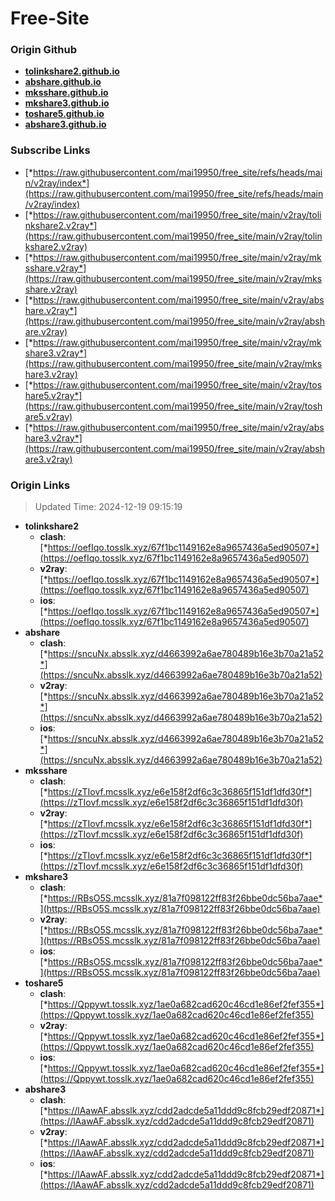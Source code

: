 # Free-Site

### Origin Github

- [**tolinkshare2.github.io**](https://github.com/tolinkshare2/tolinkshare2.github.io)
- [**abshare.github.io**](https://github.com/abshare/abshare.github.io)
- [**mksshare.github.io**](https://github.com/mksshare/mksshare.github.io)
- [**mkshare3.github.io**](https://github.com/mkshare3/mkshare3.github.io)
- [**toshare5.github.io**](https://github.com/toshare5/toshare5.github.io)
- [**abshare3.github.io**](https://github.com/abshare3/abshare3.github.io)

### Subscribe Links

- [*https://raw.githubusercontent.com/mai19950/free_site/refs/heads/main/v2ray/index*](https://raw.githubusercontent.com/mai19950/free_site/refs/heads/main/v2ray/index)
- [*https://raw.githubusercontent.com/mai19950/free_site/main/v2ray/tolinkshare2.v2ray*](https://raw.githubusercontent.com/mai19950/free_site/main/v2ray/tolinkshare2.v2ray)
- [*https://raw.githubusercontent.com/mai19950/free_site/main/v2ray/mksshare.v2ray*](https://raw.githubusercontent.com/mai19950/free_site/main/v2ray/mksshare.v2ray)
- [*https://raw.githubusercontent.com/mai19950/free_site/main/v2ray/abshare.v2ray*](https://raw.githubusercontent.com/mai19950/free_site/main/v2ray/abshare.v2ray)
- [*https://raw.githubusercontent.com/mai19950/free_site/main/v2ray/mkshare3.v2ray*](https://raw.githubusercontent.com/mai19950/free_site/main/v2ray/mkshare3.v2ray)
- [*https://raw.githubusercontent.com/mai19950/free_site/main/v2ray/toshare5.v2ray*](https://raw.githubusercontent.com/mai19950/free_site/main/v2ray/toshare5.v2ray)
- [*https://raw.githubusercontent.com/mai19950/free_site/main/v2ray/abshare3.v2ray*](https://raw.githubusercontent.com/mai19950/free_site/main/v2ray/abshare3.v2ray)

### Origin Links

> Updated Time: 2024-12-19 09:15:19

- **tolinkshare2**
  - **clash**: [*https://oefIqo.tosslk.xyz/67f1bc1149162e8a9657436a5ed90507*](https://oefIqo.tosslk.xyz/67f1bc1149162e8a9657436a5ed90507)
  - **v2ray**: [*https://oefIqo.tosslk.xyz/67f1bc1149162e8a9657436a5ed90507*](https://oefIqo.tosslk.xyz/67f1bc1149162e8a9657436a5ed90507)
  - **ios**: [*https://oefIqo.tosslk.xyz/67f1bc1149162e8a9657436a5ed90507*](https://oefIqo.tosslk.xyz/67f1bc1149162e8a9657436a5ed90507)
- **abshare**
  - **clash**: [*https://sncuNx.absslk.xyz/d4663992a6ae780489b16e3b70a21a52*](https://sncuNx.absslk.xyz/d4663992a6ae780489b16e3b70a21a52)
  - **v2ray**: [*https://sncuNx.absslk.xyz/d4663992a6ae780489b16e3b70a21a52*](https://sncuNx.absslk.xyz/d4663992a6ae780489b16e3b70a21a52)
  - **ios**: [*https://sncuNx.absslk.xyz/d4663992a6ae780489b16e3b70a21a52*](https://sncuNx.absslk.xyz/d4663992a6ae780489b16e3b70a21a52)
- **mksshare**
  - **clash**: [*https://zTIovf.mcsslk.xyz/e6e158f2df6c3c36865f151df1dfd30f*](https://zTIovf.mcsslk.xyz/e6e158f2df6c3c36865f151df1dfd30f)
  - **v2ray**: [*https://zTIovf.mcsslk.xyz/e6e158f2df6c3c36865f151df1dfd30f*](https://zTIovf.mcsslk.xyz/e6e158f2df6c3c36865f151df1dfd30f)
  - **ios**: [*https://zTIovf.mcsslk.xyz/e6e158f2df6c3c36865f151df1dfd30f*](https://zTIovf.mcsslk.xyz/e6e158f2df6c3c36865f151df1dfd30f)
- **mkshare3**
  - **clash**: [*https://RBsO5S.mcsslk.xyz/81a7f098122ff83f26bbe0dc56ba7aae*](https://RBsO5S.mcsslk.xyz/81a7f098122ff83f26bbe0dc56ba7aae)
  - **v2ray**: [*https://RBsO5S.mcsslk.xyz/81a7f098122ff83f26bbe0dc56ba7aae*](https://RBsO5S.mcsslk.xyz/81a7f098122ff83f26bbe0dc56ba7aae)
  - **ios**: [*https://RBsO5S.mcsslk.xyz/81a7f098122ff83f26bbe0dc56ba7aae*](https://RBsO5S.mcsslk.xyz/81a7f098122ff83f26bbe0dc56ba7aae)
- **toshare5**
  - **clash**: [*https://Qppywt.tosslk.xyz/1ae0a682cad620c46cd1e86ef2fef355*](https://Qppywt.tosslk.xyz/1ae0a682cad620c46cd1e86ef2fef355)
  - **v2ray**: [*https://Qppywt.tosslk.xyz/1ae0a682cad620c46cd1e86ef2fef355*](https://Qppywt.tosslk.xyz/1ae0a682cad620c46cd1e86ef2fef355)
  - **ios**: [*https://Qppywt.tosslk.xyz/1ae0a682cad620c46cd1e86ef2fef355*](https://Qppywt.tosslk.xyz/1ae0a682cad620c46cd1e86ef2fef355)
- **abshare3**
  - **clash**: [*https://lAawAF.absslk.xyz/cdd2adcde5a11ddd9c8fcb29edf20871*](https://lAawAF.absslk.xyz/cdd2adcde5a11ddd9c8fcb29edf20871)
  - **v2ray**: [*https://lAawAF.absslk.xyz/cdd2adcde5a11ddd9c8fcb29edf20871*](https://lAawAF.absslk.xyz/cdd2adcde5a11ddd9c8fcb29edf20871)
  - **ios**: [*https://lAawAF.absslk.xyz/cdd2adcde5a11ddd9c8fcb29edf20871*](https://lAawAF.absslk.xyz/cdd2adcde5a11ddd9c8fcb29edf20871)
